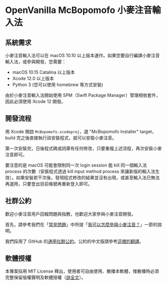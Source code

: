 # OpenVanilla McBopomofo 小麥注音輸入法

## 系統需求

小麥注音輸入法可以在 macOS 10.10 以上版本運作。如果您要自行編譯小麥注音輸入法，或參與開發，您需要：

- macOS 10.15 Catalina 以上版本
- Xcode 12.0 以上版本
- Python 3 (您可以使用 homebrew 等方式安裝)

由於小麥注音輸入法開始使用 SPM（Swift Package Manager）管理相依套件，因此必須使用 Xcode 12 開發。

## 開發流程

用 Xcode 開啟 `McBopomofo.xcodeproj`，選 "McBopomofo Installer" target，build 完之後直接執行該安裝程式，就可以安裝小麥注音。

第一次安裝完，日後程式碼或詞庫有任何修改，只要重複上述流程，再次安裝小麥注音即可。

要注意的是 macOS 可能會限制同一次 login session 能 kill 同一個輸入法 process 的次數（安裝程式透過 kill input method process 來讓新版的輸入法生效）。如果安裝若干次後，發現程式修改的結果並沒有出現，或甚至輸入法已無法再選用，只要登出目前帳號再重新登入即可。

## 社群公約

歡迎小麥注音用戶回報問題與指教，也歡迎大家參與小麥注音開發。

首先，請參考我們在「[常見問題](https://github.com/openvanilla/McBopomofo/wiki/常見問題)」中所提「[我可以怎麼參與小麥注音？](https://github.com/openvanilla/McBopomofo/wiki/常見問題#我可以怎麼參與小麥注音)」一節的說明。

我們採用了 GitHub 的[通用社群公約](https://github.com/openvanilla/McBopomofo/blob/master/CODE_OF_CONDUCT.md)。公約的中文版請參考[這裡的翻譯](https://www.contributor-covenant.org/zh-tw/version/1/4/code-of-conduct/)。

## 軟體授權

本專案採用 MIT License 釋出，使用者可自由使用、散播本軟體，惟散播時必須完整保留版權聲明及軟體授權（[詳全文](https://github.com/openvanilla/McBopomofo/blob/master/LICENSE.txt)）。
